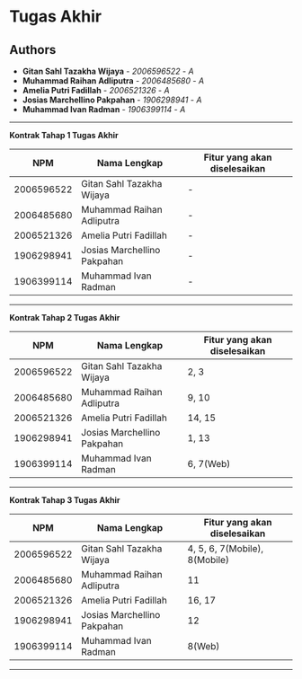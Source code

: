 # Tugas Akhir
## Authors
* **Gitan Sahl Tazakha Wijaya** - *2006596522* - *A*
* **Muhammad Raihan Adliputra** - *2006485680* - *A*
* **Amelia Putri Fadillah** - *2006521326* - *A*
* **Josias Marchellino Pakpahan** - *1906298941* - *A*
* **Muhammad Ivan Radman** - *1906399114* - *A*

---
**Kontrak Tahap 1 Tugas Akhir**

| NPM | Nama Lengkap | Fitur yang akan diselesaikan |
| ----------| --- |------------------------------| 
| 2006596522 | Gitan Sahl Tazakha Wijaya | -                            |
| 2006485680 | Muhammad Raihan Adliputra | -                            |
| 2006521326 | Amelia Putri Fadillah | -                            |
| 1906298941 | Josias Marchellino Pakpahan | -                            |
| 1906399114 | Muhammad Ivan Radman | -                            |
---
**Kontrak Tahap 2 Tugas Akhir**

| NPM | Nama Lengkap | Fitur yang akan diselesaikan |
| ----------| --- |---------------------------| 
| 2006596522 | Gitan Sahl Tazakha Wijaya | 2, 3                   |
| 2006485680 | Muhammad Raihan Adliputra | 9, 10                     |
| 2006521326 | Amelia Putri Fadillah | 14, 15            |
| 1906298941 | Josias Marchellino Pakpahan | 1, 13                     |
| 1906399114 | Muhammad Ivan Radman | 6, 7(Web)                      |
---
**Kontrak Tahap 3 Tugas Akhir**

| NPM | Nama Lengkap | Fitur yang akan diselesaikan |
| ----------| --- |------------------------------| 
| 2006596522 | Gitan Sahl Tazakha Wijaya | 4, 5, 6, 7(Mobile), 8(Mobile)                        |
| 2006485680 | Muhammad Raihan Adliputra | 11                           |
| 2006521326 | Amelia Putri Fadillah | 16, 17                       |
| 1906298941 | Josias Marchellino Pakpahan | 12                           |
| 1906399114 | Muhammad Ivan Radman | 8(Web)                            |
---